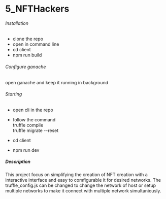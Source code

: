 # 5_NFTHackers

###### Installation
* clone the repo
* open in command line
* cd client
* npm run build

###### Configure ganache

open ganache and keep it running in background

###### Starting 

* open cli in the repo
* follow the command <br>
truffle compile <br>
truffle migrate --reset <br>

* cd client
* npm run dev

##### Description

This project focus on simplifying the creation of NFT creation with a interactive interface and easy to comfigurable it for desired networks.
The truffle_config.js can be changed to change the network of host or setup multiple networks to make it connect with multiple network simultaniously.



